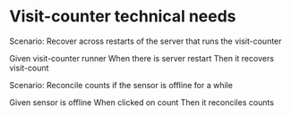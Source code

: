 # Visit-counter technical needs

Scenario: Recover across restarts of the server that runs the visit-counter

  Given visit-counter runner
  When there is server restart
  Then it recovers visit-count 

Scenario: Reconcile counts if the sensor is offline for a while

  Given sensor is offline
  When clicked on count
  Then it reconciles counts
